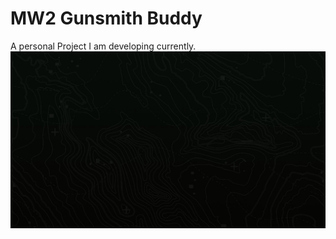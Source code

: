 # MW2 Gunsmith Buddy
A personal Project I am developing currently.
![background image](assets/bg/modern-warfare-2-no-logo.jpg)

